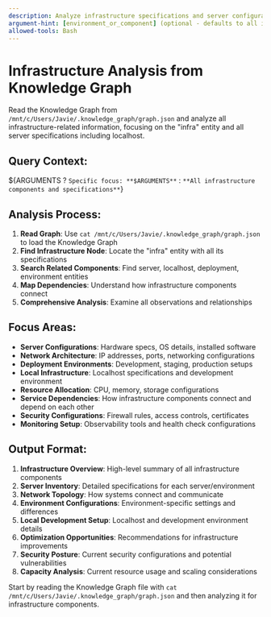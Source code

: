 ```yaml
---
description: Analyze infrastructure specifications and server configurations from Knowledge Graph
argument-hint: [environment_or_component] (optional - defaults to all infrastructure)
allowed-tools: Bash
---
```


# Infrastructure Analysis from Knowledge Graph

Read the Knowledge Graph from `/mnt/c/Users/Javie/.knowledge_graph/graph.json` and analyze all infrastructure-related information, focusing on the "infra" entity and all server specifications including localhost.

## Query Context:
${ARGUMENTS ? `Specific focus: **$ARGUMENTS**` : `**All infrastructure components and specifications**`}

## Analysis Process:
1. **Read Graph**: Use `cat /mnt/c/Users/Javie/.knowledge_graph/graph.json` to load the Knowledge Graph
2. **Find Infrastructure Node**: Locate the "infra" entity with all its specifications
3. **Search Related Components**: Find server, localhost, deployment, environment entities
4. **Map Dependencies**: Understand how infrastructure components connect
5. **Comprehensive Analysis**: Examine all observations and relationships

## Focus Areas:
- **Server Configurations**: Hardware specs, OS details, installed software
- **Network Architecture**: IP addresses, ports, networking configurations  
- **Deployment Environments**: Development, staging, production setups
- **Local Infrastructure**: Localhost specifications and development environment
- **Resource Allocation**: CPU, memory, storage configurations
- **Service Dependencies**: How infrastructure components connect and depend on each other
- **Security Configurations**: Firewall rules, access controls, certificates
- **Monitoring Setup**: Observability tools and health check configurations

## Output Format:
1. **Infrastructure Overview**: High-level summary of all infrastructure components
2. **Server Inventory**: Detailed specifications for each server/environment
3. **Network Topology**: How systems connect and communicate
4. **Environment Configurations**: Environment-specific settings and differences
5. **Local Development Setup**: Localhost and development environment details
6. **Optimization Opportunities**: Recommendations for infrastructure improvements
7. **Security Posture**: Current security configurations and potential vulnerabilities
8. **Capacity Analysis**: Current resource usage and scaling considerations

Start by reading the Knowledge Graph file with `cat /mnt/c/Users/Javie/.knowledge_graph/graph.json` and then analyzing it for infrastructure components.
